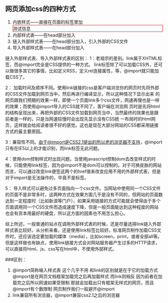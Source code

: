 ## 网页添加css的四种方式
1. 内嵌样式——直接在页面的标签里加<div style="border:1px red solid;">测试信息</div>
2. 内部样式表——在head部分加入 <style type="text/css">div{margin: 0;padding: 0;border:1px red solid;}</style>
3. 链入外部样式表——在head部分加入<link  rel="stylesheet" type="text/css" href="my.css" media="all" />，引入外部的CSS文件
4. 导入外部样式表——在head部分加入<style type="text/css">@import url(my.css);</style>

链入外部样式表、导入外部样式表的区别：
1：老祖宗的差别。link属于XHTML标签，而@import完全是CSS提供的一种方式。
link标签除了可以加载CSS外，还可以做很多其它的事情，比如定义RSS，定义rel连接属性，等，@import就只能加载CSS了。  
 
2： 加载时间及顺序不同。使用link链接的css是客户端浏览你的网页时先将外部的CSS文件加载到网页当中，然后再进行编译显示，所以这种情况下显示出来 的网页跟我们预期的效果一样，即使一个页面link多个css文件，网速再慢也是一样的效果；而使用@import导入的CSS就不同了，客户端在浏览网 页时是先将html的结构呈现出来，再把外部的CSS文件加载到网页当中，当然最终的效果也是跟前者是一样的，只是当网速较慢时会出现先显示没有CSS统 一布局时的html网页，这样就会给阅读者很不好的感觉。这也是现在大部分网站的CSS都采用链接方式的最主要原因。  

3：兼容性不同。由于@import是CSS2.1提出的所以老的浏览器不支持，@import只有在IE5以上的才能识别，而link标签无此问题。  

4：使用dom控制样式时出现问题。当使用javascript控制dom去改变样式的时候，只能使用link标签，因为@import不是dom可以控制的。对于可换皮肤的网站而言，可以通过改变link便签这两个的href值来改变应用不用的外部样式表，但是对于import是无法操作的，毕竟不是标签。  

5： 导入样式可以避免过多页面指向一个css文件。当网站中使用同一个CSS文件的页面不是非常多时，这两种方式在效果方面几乎是没有不同的，但网站的页面数 达到一定程度时（比如新浪等门户），如果采用链接的方式可能就会使得由于多个页面调用同一个CSS文件而造成速度下降，但是一般页面能达到这种程度的网站 也会有资本用最好的硬盘，所以这方面的因素也不用怎么担心。

综上所述，一般普通的站点在调用外部样式表的时候，还是尽量选择link链入外部样式表比较好。从分析来看，还是使用link标签比较好。标准网页制作加载CSS文件时，还应该选定要加载的媒体（media），比如screen，print，或者全部all等。但是这样做也有缺点，使用link链接方式会对网站服务器产生过多的HTTP请求，可以直接将html、js、css写在html中，不使用外部样式。

###区别：
1. @import简称输入样式表 这个几乎不用 和link的区别就是在于它的加载方式 @import是在网页文档框架加载完之后再加载样式 而link则相反 因为前者在加载完之后所以网速如果受限制 那就会加载出只有框架无样式的网页，而且@import有个数限制 网页制作我们一般避开@import
2. link兼容所有浏览器，@import兼容css2.1之后的浏览器


  
